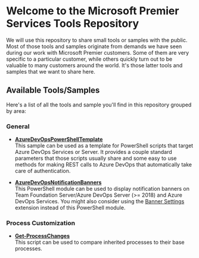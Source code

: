 # Welcome to the Microsoft Premier Services Tools Repository
We will use this repository to share small tools or samples with the public. Most of those tools and samples originate from demands we have seen during our work with Microsoft Premier customers. Some of them are very specific to a particular customer, while others quickly turn out to be valuable to many customers around the world. It's those latter tools and samples that we want to share here.

## Available Tools/Samples
Here's a list of all the tools and sample you'll find in this repository grouped by area:

### General
- **[AzureDevOpsPowerShellTemplate](./AzureDevOpsPowerShellTemplate)**  
  This sample can be used as a template for PowerShell scripts that target Azure DevOps Services or Server. It provides a couple standard parameters that those scripts usually share and some easy to use methods for making REST calls to Azure DevOps that automatically take care of authentication.

- **[AzureDevOpsNotificationBanners](./AzureDevOpsNotificationBanners)**  
  This PowerShell module can be used to display notification banners on Team Foundation Server/Azure DevOps Server (>= 2018) and Azure DevOps Services. You might also consider using the [Banner Settings](https://marketplace.visualstudio.com/items?itemName=ms-eswm.banner-settings-hub) extension instead of this PowerShell module.

### Process Customization
- **[Get-ProcessChanges](./Get-ProcessChanges)**  
  This script can be used to compare inherited processes to their base processes.
